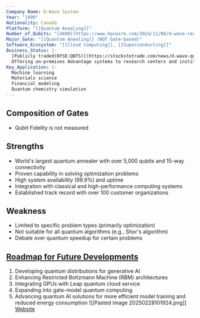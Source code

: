 ```yaml
---
Company Name: D-Wave System
Year: "1999"
Nationality: Canada
Platform: "[[Quantum Anealing]]"
Number_of_Qubits: "[4400](https://www.hpcwire.com/2024/11/06/d-wave-readies-4400-plus-qubit-advantage2-system-for-use/)"
Major_Gate: "[[Quantum Anealing]] (NOT Gate-based)"
Software_Ecosystem: "[[Cloud Computing]], [[Superconducting]]"
Business_Status: |-
  [Publicly traded(NYSE:QBTS)](https://stockstotrade.com/news/d-wave-quantum-inc-qbts-news-2025_02_05/)
  Offering on-premises Advantage systems to research centers and institutions
Key_Application: |-
  Machine learning
  Materials science  
  Financial modeling  
  Quantum chemistry simulation
---
```

## Composition of Gates
- Qubit Fidelity is not measured
## Strengths
- World's largest quantum annealer with over 5,000 qubits and 15-way connectivity
- Proven capability in solving optimization problems
- High system availability (99.9%) and uptime
- Integration with classical and high-performance computing systems
- Established track record with over 100 customer organizations
## Weakness
- Limited to specific problem types (primarily optimization)
- Not suitable for all quantum algorithms (e.g., Shor's algorithm)
- Debate over quantum speedup for certain problems
## [Roadmap for Future Developments](http://dwavesys.com/media/xvjpraig/clarity-roadmap_digital_v2.pdf)
1. Developing quantum distributions for generative AI
2. Enhancing Restricted Boltzmann Machine (RBM) architectures
3. Integrating GPUs with Leap quantum cloud service
4. Expanding into gate-model quantum computing
5. Advancing quantum AI solutions for more efficient model training and reduced energy consumption
![[Pasted image 20250228101924.png]]
[Website](https://www.dwavesys.com/)